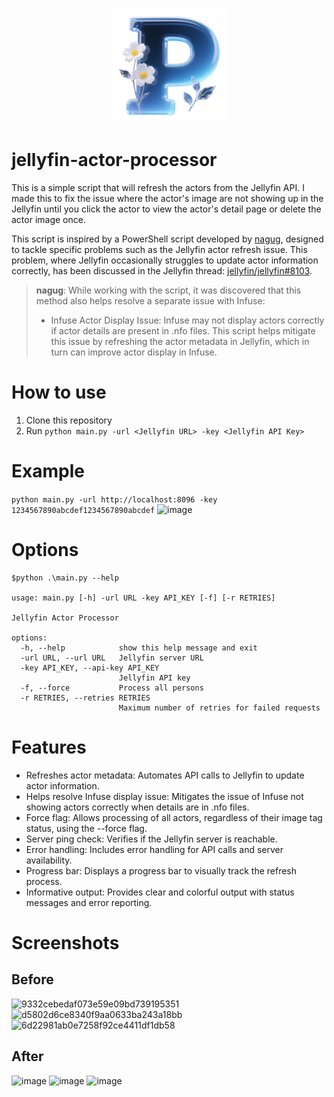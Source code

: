 <p align="center">
  <a href="https://peifeng.li"><img width="184px" alt="logo" src="https://raw.githubusercontent.com/li-peifeng/li-peifeng.github.io/refs/heads/main/logo.png" />
  </a>
</p>

# jellyfin-actor-processor
This is a simple script that will refresh the actors from the Jellyfin API.
I made this to fix the issue where the actor's image are not showing up in the Jellyfin until you click the actor to view the actor's detail page or delete the actor image once.

This script is inspired by a PowerShell script developed by [nagug](https://github.com/nagug/Jellyfin-Actor-Refresh-Script), designed to tackle specific problems such as the Jellyfin actor refresh issue. This problem, where Jellyfin occasionally struggles to update actor information correctly, has been discussed in the Jellyfin thread: [jellyfin/jellyfin#8103](https://github.com/jellyfin/jellyfin/issues/8103).

> **nagug**: While working with the script, it was discovered that this method also helps resolve a separate issue with Infuse:  
> - Infuse Actor Display Issue: Infuse may not display actors correctly if actor details are present in .nfo files. This script helps mitigate this issue by refreshing the actor metadata in Jellyfin, which in turn can improve actor display in Infuse.
# How to use
1. Clone this repository
2. Run `python main.py -url <Jellyfin URL> -key <Jellyfin API Key>`

# Example
`python main.py -url http://localhost:8096 -key 1234567890abcdef1234567890abcdef`
![image](https://github.com/user-attachments/assets/dd344991-a811-41cb-ae4d-79eba4c28a08)

# Options
```shell
$python .\main.py --help

usage: main.py [-h] -url URL -key API_KEY [-f] [-r RETRIES]

Jellyfin Actor Processor

options:
  -h, --help            show this help message and exit
  -url URL, --url URL   Jellyfin server URL
  -key API_KEY, --api-key API_KEY
                        Jellyfin API key
  -f, --force           Process all persons
  -r RETRIES, --retries RETRIES
                        Maximum number of retries for failed requests
```
# Features
- Refreshes actor metadata: Automates API calls to Jellyfin to update actor information.
- Helps resolve Infuse display issue: Mitigates the issue of Infuse not showing actors correctly when details are in .nfo files.
- Force flag: Allows processing of all actors, regardless of their image tag status, using the --force flag.
- Server ping check: Verifies if the Jellyfin server is reachable.
- Error handling: Includes error handling for API calls and server availability.
- Progress bar: Displays a progress bar to visually track the refresh process.
- Informative output: Provides clear and colorful output with status messages and error reporting.

# Screenshots
## Before
![9332cebedaf073e59e09bd739195351](https://github.com/user-attachments/assets/f2c9777c-0ba9-486d-af4e-4e4ef6f294f4)
![d5802d6ce8340f9aa0633ba243a18bb](https://github.com/user-attachments/assets/33cdd647-14d9-4652-98e4-1fe92eb92a89)
![6d22981ab0e7258f92ce4411df1db58](https://github.com/user-attachments/assets/227100bf-495d-4fc3-883f-cd218eb066d5)
## After
![image](https://github.com/user-attachments/assets/527400d0-12fb-4376-819f-802304912add)
![image](https://github.com/user-attachments/assets/32f30007-deb8-428b-99d8-cb06ea028894)
![image](https://github.com/user-attachments/assets/1c0778bf-f938-4d8a-9c5a-8418ad9a1532)
